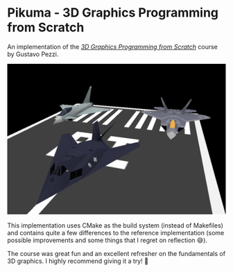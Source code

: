 # Pikuma - 3D Graphics Programming from Scratch

An implementation of the [_3D Graphics Programming from Scratch_](https://pikuma.com/courses/learn-3d-computer-graphics-programming) course by Gustavo Pezzi.

![final-scene](final-scene.png)

This implementation uses CMake as the build system (instead of Makefiles) and contains quite a few differences to the reference implementation (some possible improvements and some things that I regret on reflection 😅).

The course was great fun and an excellent refresher on the fundamentals of 3D graphics. I highly recommend giving it a try! 🙂

